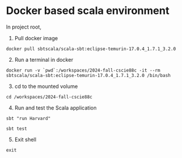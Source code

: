 # Docker based scala  environment

In project root,

1. Pull docker image
```
docker pull sbtscala/scala-sbt:eclipse-temurin-17.0.4_1.7.1_3.2.0
```

2. Run a terminal in docker
```
docker run -v `pwd`:/workspaces/2024-fall-cscie88c -it --rm sbtscala/scala-sbt:eclipse-temurin-17.0.4_1.7.1_3.2.0 /bin/bash
```

3. cd to the mounted volume

```
cd /workspaces/2024-fall-cscie88c
```

4. Run and test the Scala application
```
sbt "run Harvard"

sbt test
```

5. Exit shell
```
exit
```
